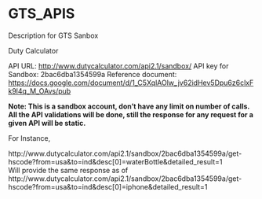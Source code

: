 # GTS_APIS
Description for GTS Sanbox


Duty Calculator

API URL:                http://www.dutycalculator.com/api2.1/sandbox/
API key for Sandbox:    2bac6dba1354599a
Reference document:     https://docs.google.com/document/d/1_C5XqlAOlw_jv62idHev5Dpu6z6clxFk9l4q_M_OAvs/pub 

<b>Note: This is a sandbox account, don’t have any limit on number of calls.
All the API validations will be done, still the response for any request for a given API will be static.</b>

For Instance, 

<div style="color = "#0e0e0e">
http://www.dutycalculator.com/api2.1/sandbox/2bac6dba1354599a/get-hscode?from=usa&to=ind&desc[0]=waterBottle&detailed_result=1
</div>
Will provide the same response as of

<div style="color = "#0e0e0e">
http://www.dutycalculator.com/api2.1/sandbox/2bac6dba1354599a/get-hscode?from=usa&to=ind&desc[0]=iphone&detailed_result=1
</div>

